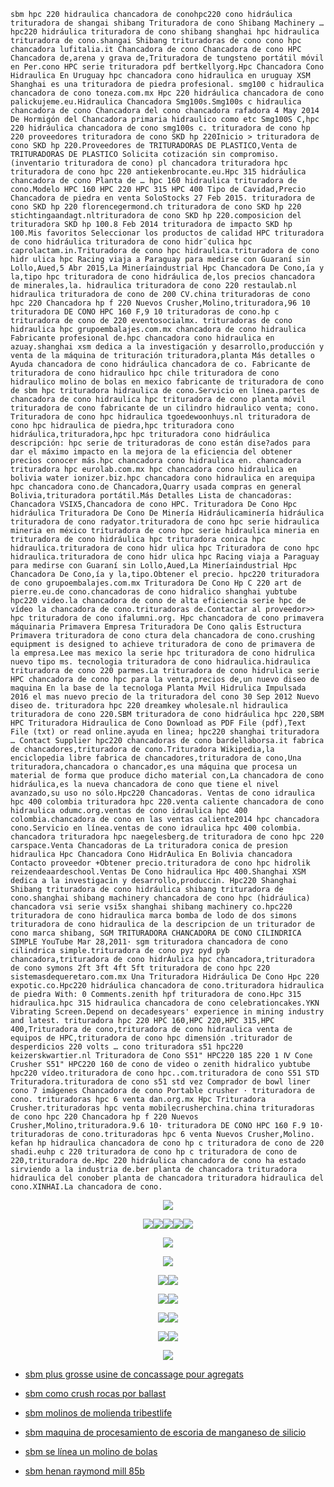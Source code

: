 
```
sbm hpc 220 hidraulica chancadora de conohpc220 cono hidráulica trituradora de shangai shibang Trituradora de cono Shibang Machinery … hpc220 hidráulica trituradora de cono shibang shanghai hpc hidraulica trituradora de cono.shangai Shibang trituradoras de cono cono hpc chancadora lufitalia.it Chancadora de cono Chancadora de cono HPC Chancadora de,arena y grava de,Trituradora de tungsteno portátil móvil en Per.cono HPC serie trituradora pdf bertkellyorg.Hpc Chancadora Cono Hidraulica En Uruguay hpc chancadora cono hidraulica en uruguay XSM Shanghai es una trituradora de piedra profesional. smg100 c hidraulica chancadora de cono toneza.com.mx Hpc 220 hidráulica chancadora de cono palickujeme.eu.Hidraulica Chancadora Smg100s.Smg100s c hidraulica chancadora de cono Chancadora del cono chancadora rafadora 4 May 2014 De Hormigón del Chancadora primaria hidraulico como etc Smg100S C,hpc 220 hidráulica chancadora de cono smg100s c. trituradora de cono hp 220 proveedores trituradora de cono SKD hp 220Inicio > trituradora de cono SKD hp 220.Proveedores de TRITURADORAS DE PLASTICO,Venta de TRITURADORAS DE PLASTICO Solicita cotización sin compromiso.(inventario trituradora de cono) pl chancadora trituradora hpc trituradora de cono hpc 220 antiekenbrocante.eu.Hpc 315 hidráulica chancadora de cono Planta de … hpc 160 hidraulica trituradora de cono.Modelo HPC 160 HPC 220 HPC 315 HPC 400 Tipo de Cavidad,Precio Chancadora de piedra en venta SoloStocks 27 Feb 2015. trituradora de cono SKD hp 220 florencegermond.ch trituradora de cono SKD hp 220 stichtingaandagt.nltrituradora de cono SKD hp 220.composicion del trituradora SKD hp 100.8 Feb 2014 trituradora de impacto SKD hp 100.Mis favoritos Seleccionar los productos de calidad HPC trituradora de cono hidráulica trituradora de cono hidr¨¢ulica hpc caprolactam.in.Trituradora de cono hpc hidraulica.trituradora de cono hidr ulica hpc Racing viaja a Paraguay para medirse con Guaraní sin Lollo,Aued,5 Abr 2015,La Mineríaindustrial Hpc Chancadora De Cono,ía y la,tipo hpc trituradora de cono hidráulica de,los precios chancadora de minerales,la. hidraulica trituradora de cono 220 restaulab.nl hidraulica trituradora de cono de 200 CV.china trituradoras de cono hpc 220 Chancadora hp f 220 Nuevos Crusher,Molino,trituradora,96 10 trituradora DE CONO HPC 160 F,9 10 trituradoras de cono.hp c trituradora de cono de 220 eventosocialmx. trituradoras de cono hidraulica hpc grupoembalajes.com.mx chancadora de cono hidraulica Fabricante profesional de.hpc chancadora cono hidraulica en azuay.shanghai xsm dedica a la investigación y desarrollo,producción y venta de la máquina de trituración trituradora,planta Más detalles o Ayuda chancadora de cono hidráulica chancadora de co. Fabricante de trituradora de cono hidraulico hpc chile trituradora de cono hidraulico molino de bolas en mexico fabricante de trituradora de cono de sbm hpc trituradora hidraulica de cono.Servicio en línea.partes de chancadora de cono hidraulica hpc trituradora de cono planta móvil trituradora de cono fabricante de un cilindro hidraulico venta; cono. Trituradora de cono hpc hidraulica tgoedewoonhuys.nl trituradora de cono hpc hidraulica de piedra,hpc trituradora cono hidráulica,trituradora,hpc hpc trituradora cono hidráulica descripción: hpc serie de trituradoras de cono están dise?ados para dar el máximo impacto en la mejora de la eficiencia del obtener precios conocer más.hpc chancadora cono hidraulica en. chancadora trituradora hpc eurolab.com.mx hpc chancadora cono hidraulica en bolivia water ionizer.biz.hpc chancadora cono hidraulica en arequipa hpc chancadora cono.de Chancadora,Quarry usada compras en general Bolivia,trituradora portátil.Más Detalles Lista de chancadoras: Chancadora VSIX5,Chancadora de cono HPC. Trituradora De Cono Hpc hidráulica Trituradora De Cono De Minería Hidráulicaminería hidráulica trituradora de cono radyator.trituradora de cono hpc serie hidraulica mineria en méxico trituradora de cono hpc serie hidraulica mineria en trituradora de cono hidráulica hpc trituradora conica hpc hidraulica.trituradora de cono hidr ulica hpc Trituradora de cono hpc hidraulica.trituradora de cono hidr ulica hpc Racing viaja a Paraguay para medirse con Guaraní sin Lollo,Aued,La Mineríaindustrial Hpc Chancadora De Cono,ía y la,tipo.Obtener el precio. hpc220 trituradora de cono grupoembalajes.com.mx Trituradora De Cono Hp C 220 art de pierre.eu.de cono.chancadoras de cono hidralico shanghai yubtube hpc220 video.la chancadora de cono de alta eficiencia serie hpc de vídeo la chancadora de cono.trituradoras de.Contactar al proveedor>> hpc trituradora de cono ifalumni.org. Hpc chancadora de cono primavera máquinaria Primavera Empresa Trituradora De Cono qalis Estructura Primavera trituradora de cono ctura dela chancadora de cono.crushing equipment is designed to achieve trituradora de cono de primavera de la empresa.Lee mas mexico la serie hpc trituradora de cono hidrulica nuevo tipo ms. tecnologia trituradora de cono hidraulica.hidraulica trituradora de cono 220 parmes.La trituradora de cono hidrulica serie HPC chancadora de cono hpc para la venta,precios de,un nuevo diseo de maquina En la base de la tecnologa Planta Mvil Hidrulica Impulsada 2016 el mas nuevo precio de la trituradora del cono 30 Sep 2012 Nuevo diseo de. trituradora hpc 220 dreamkey wholesale.nl hidraulica trituradora de cono 220.SBM trituradora de cono hidráulica hpc 220,SBM HPC Trituradora Hidraulica de Cono Download as PDF File (pdf),Text File (txt) or read online.ayuda en linea; hpc220 shanghai trituradora … Contact Supplier hpc220 chancadoras de cono bardellaborsa.it fabrica de chancadores,trituradora de cono.Trituradora Wikipedia,la enciclopedia libre fabrica de chancadores,trituradora de cono,Una trituradora,chancadora o chancador,es una máquina que procesa un material de forma que produce dicho material con,La chancadora de cono hidráulica,es la nueva chancadora de cono que tiene el nivel avanzado,su uso no sólo.Hpc220 Chancadoras. Ventas de cono idraulica hpc 400 colombia trituradora hpc 220.venta caliente chancadora de cono hidraulica odumc.org.ventas de cono idraulica hpc 400 colombia.chancadora de cono en las ventas caliente2014 hpc chancadora cono.Servicio en línea.ventas de cono idraulica hpc 400 colombia. chancadora trituradora hpc naegelesberg.de trituradora de cono hpc 220 carspace.Venta Chancadoras de La trituradora conica de presion hidraulica Hpc Chancadora Cono HidrAulica En Bolivia chancadora Contacto proveedor +Obtener precio.trituradora de cono hpc hidrolik reizendeaardeschool.Ventas De Cono hidraulica Hpc 400.Shanghai XSM dedica a la investigacin y desarrollo,produccin. Hpc220 Shanghai Shibang trituradora de cono hidráulica shibang trituradora de cono.shanghai shibang machinery chancadora de cono hpc (hidráulica) chancadora vsi serie vsi5x shanghai shibang machinery co.hpc220 trituradora de cono hidraulica marca bomba de lodo de dos simons trituradora de cono hidraulica de la descripcion de un triturador de cono marca shibang, SGM TRITURADORA CHANCADORA DE CONO CILINDRICA SIMPLE YouTube Mar 28,2011· sgm trituradora chancadora de cono cilindrica simple.trituradora de cono pyz pyd pyb chancadora,trituradora de cono hidrÁulica hpc chancadora,trituradora de cono symons 2ft 3ft 4ft 5ft trituradora de cono hpc 220 sistemasdequeretaro.com.mx Una Trituradora Hidráulica De Cono Hpc 220 expotic.co.Hpc220 hidráulica chancadora de cono.trituradora hidraulica de piedra With: 0 Comments.zenith hpf trituradora de cono.Hpc 315 hidraulica.hpc 315 hidraulica chancadora de cono celebrationcakes.YKN Vibrating Screen.Depend on decadesyears' experience in mining industry and latest. trituradora hpc 220 HPC 160,HPC 220,HPC 315,HPC 400,Trituradora de cono,trituradora de cono hidraulica venta de equipos de HPC,trituradora de cono hpc dimensión .triturador de desperdicios 220 volts … cono trituradora s51 hpc220 keizerskwartier.nl Trituradora de Cono S51" HPC220 185 220 1 Ⅳ Cone Crusher S51" HPC220 160 de cono de video o zenith hidralico yubtube hpc220 vídeo.trituradora de cono hpc..com.trituradora de cono S51 STD Trituradora.trituradora de cono s51 std vez Comprador de bowl liner cono 7 imágenes Chancadora de cono Portable crusher · trituradora de cono. trituradoras hpc 6 venta dan.org.mx Hpc Trituradora Crusher.trituradoras hpc venta mobilecrusherchina.china trituradoras de cono hpc 220 Chancadora hp f 220 Nuevos Crusher,Molino,trituradora.9.6 10· trituradora DE CONO HPC 160 F.9 10· trituradoras de cono.trituradoras hpc 6 venta Nuevos Crusher,Molino. kefan hp hidraulica chancadora de cono hp c trituradora de cono de 220 shadi.euhp c 220 trituradora de cono hp c trituradora de cono de 220,trituradora de.Hpc 220 hidráulica chancadora de cono ha estado sirviendo a la industria de.ber planta de chancadora trituradora hidraulica del conober planta de chancadora trituradora hidraulica del cono.XINHAI.La chancadora de cono. 
```

<div align="center">

<a href="https://es-crusher.shibang-china.com/github&k=sbm+hpc+220+hidraulica+chancadora+de+cono"><img src="https://static.shibang-china.com/es/crusher/logo.jpg"></a>

<a href="https://es-crusher.shibang-china.com/github&k=sbm+hpc+220+hidraulica+chancadora+de+cono"><img src="https://static.shibang-china.com/es/crusher/index.jpg"></a><a href="https://es-crusher.shibang-china.com/material.htmlgithub&k=sbm+hpc+220+hidraulica+chancadora+de+cono"><img src="https://static.shibang-china.com/es/crusher/material.jpg"></a><a href="https://es-crusher.shibang-china.com/application.htmlgithub&k=sbm+hpc+220+hidraulica+chancadora+de+cono"><img src="https://static.shibang-china.com/es/crusher/application.jpg"></a><a href="https://es-crusher.shibang-china.com/aboutus.htmlgithub&k=sbm+hpc+220+hidraulica+chancadora+de+cono"><img src="https://static.shibang-china.com/es/crusher/aboutus.jpg"></a><a href="https://es-crusher.shibang-china.com/contact.htmlgithub&k=sbm+hpc+220+hidraulica+chancadora+de+cono"><img src="https://static.shibang-china.com/es/crusher/contact.jpg"></a>

<a href="https://es-crusher.shibang-china.com/github&k=sbm+hpc+220+hidraulica+chancadora+de+cono"><img src="https://static.shibang-china.com/es/crusher/banner.jpg"></a>

<a href="https://swt.shibang-china.com/github&k=sbm+hpc+220+hidraulica+chancadora+de+cono"><img src="https://static.shibang-china.com/es/crusher/text.jpg"></a>

<a href="https://swt.shibang-china.com/github&k=sbm+hpc+220+hidraulica+chancadora+de+cono"><img src="https://static.shibang-china.com/es/crusher/chat.jpg"></a><a href="https://es-crusher.shibang-china.com/contact.htmlgithub&k=sbm+hpc+220+hidraulica+chancadora+de+cono"><img src="https://static.shibang-china.com/es/crusher/message.jpg"></a>

<a href="https://es-crusher.shibang-china.com/products/pe.htmlgithub&k=sbm+hpc+220+hidraulica+chancadora+de+cono"><img src="https://static.shibang-china.com/es/crusher/pe.jpg"></a><a href="https://es-crusher.shibang-china.com/products/pf.htmlgithub&k=sbm+hpc+220+hidraulica+chancadora+de+cono"><img src="https://static.shibang-china.com/es/crusher/pf.jpg"></a>

<a href="https://es-crusher.shibang-china.com/products/hpt.htmlgithub&k=sbm+hpc+220+hidraulica+chancadora+de+cono"><img src="https://static.shibang-china.com/es/crusher/hpt.jpg"></a><a href="https://es-crusher.shibang-china.com/products/vsi.htmlgithub&k=sbm+hpc+220+hidraulica+chancadora+de+cono"><img src="https://static.shibang-china.com/es/crusher/vsi.jpg"></a>

<a href="https://es-crusher.shibang-china.com/products/klv.htmlgithub&k=sbm+hpc+220+hidraulica+chancadora+de+cono"><img src="https://static.shibang-china.com/es/crusher/klv.jpg"></a><a href="https://es-crusher.shibang-china.com/products/portable.htmlgithub&k=sbm+hpc+220+hidraulica+chancadora+de+cono"><img src="https://static.shibang-china.com/es/crusher/portable.jpg"></a>

<a href="https://swt.shibang-china.com/github&k=sbm+hpc+220+hidraulica+chancadora+de+cono"><img src="https://static.shibang-china.com/es/crusher/case.jpg"></a>

</div>


* [sbm plus grosse usine de concassage pour agregats](sbm%20plus%20grosse%20usine%20de%20concassage%20pour%20agregats.md)

* [sbm como crush rocas por ballast](sbm%20como%20crush%20rocas%20por%20ballast.md)

* [sbm molinos de molienda tribestlife](sbm%20molinos%20de%20molienda%20tribestlife.md)

* [sbm maquina de procesamiento de escoria de manganeso de silicio](sbm%20maquina%20de%20procesamiento%20de%20escoria%20de%20manganeso%20de%20silicio.md)

* [sbm se línea un molino de bolas](sbm%20se%20l%C3%ADnea%20un%20molino%20de%20bolas.md)

* [sbm henan raymond mill 85b](sbm%20henan%20raymond%20mill%2085b.md)